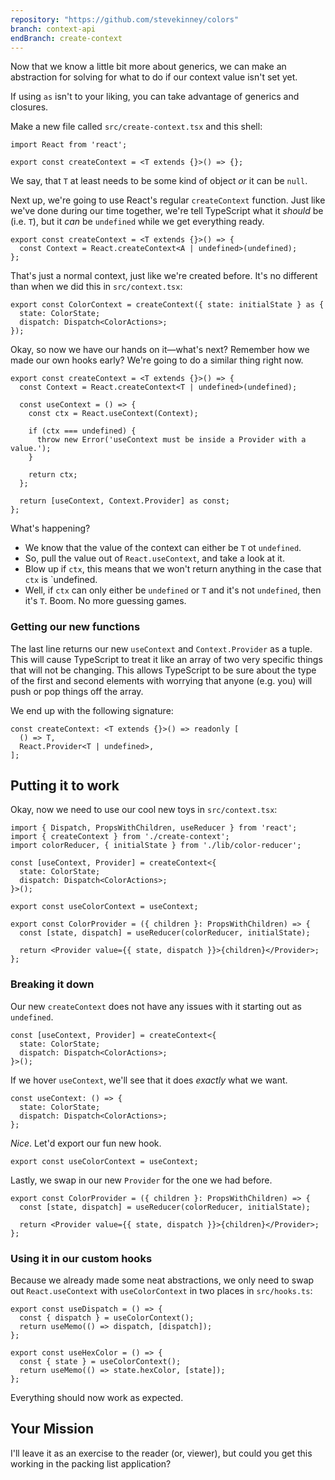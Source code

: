 ```yaml
---
repository: "https://github.com/stevekinney/colors"
branch: context-api
endBranch: create-context
---
```


Now that we know a little bit more about generics, we can make an abstraction for solving for what to do if our context value isn't set yet.

If using `as` isn't to your liking, you can take advantage of generics and closures.

Make a new file called `src/create-context.tsx` and this shell:

````tsx
import React from 'react';

export const createContext = <T extends {}>() => {};
````

We say, that `T` at least needs to be some kind of object *or* it can be `null`.

Next up, we're going to use React's regular `createContext` function. Just like we've done during our time together, we're tell TypeScript what it *should* be (i.e. `T`), but it *can* be `undefined` while we get everything ready.

````tsx
export const createContext = <T extends {}>() => {
  const Context = React.createContext<A | undefined>(undefined);
};
````

That's just a normal context, just like we're created before. It's no different than when we did this in `src/context.tsx`:

````tsx
export const ColorContext = createContext({ state: initialState } as {
  state: ColorState;
  dispatch: Dispatch<ColorActions>;
});
````

Okay, so now we have our hands on it—what's next? Remember how we made our own hooks early? We're going to do a similar thing right now.

````tsx
export const createContext = <T extends {}>() => {
  const Context = React.createContext<T | undefined>(undefined);

  const useContext = () => {
    const ctx = React.useContext(Context);

    if (ctx === undefined) {
      throw new Error('useContext must be inside a Provider with a value.');
    }

    return ctx;
  };

  return [useContext, Context.Provider] as const;
};
````

What's happening?

* We know that the value of the context can either be `T` ot `undefined`.
* So, pull the value out of `React.useContext`, and take a look at it.
* Blow up if `ctx`, this means that we won't return anything in the case that `ctx` is \`undefined.
* Well, if `ctx` can only either be `undefined` or `T` and it's not `undefined`, then it's `T`. Boom. No more guessing games.

### Getting our new functions

The last line returns our new `useContext` and `Context.Provider` as a tuple. This will cause TypeScript to treat it like an array of two very specific things that will not be changing. This allows TypeScript to be sure about the type of the first and second elements with worrying that anyone (e.g. you) will push or pop things off the array.

We end up with the following signature:

````tsx
const createContext: <T extends {}>() => readonly [
  () => T,
  React.Provider<T | undefined>,
];
````

## Putting it to work

Okay, now we need to use our cool new toys in `src/context.tsx`:

````tsx
import { Dispatch, PropsWithChildren, useReducer } from 'react';
import { createContext } from './create-context';
import colorReducer, { initialState } from './lib/color-reducer';

const [useContext, Provider] = createContext<{
  state: ColorState;
  dispatch: Dispatch<ColorActions>;
}>();

export const useColorContext = useContext;

export const ColorProvider = ({ children }: PropsWithChildren) => {
  const [state, dispatch] = useReducer(colorReducer, initialState);

  return <Provider value={{ state, dispatch }}>{children}</Provider>;
};
````

### Breaking it down

Our new `createContext` does not have any issues with it starting out as `undefined`.

````tsx
const [useContext, Provider] = createContext<{
  state: ColorState;
  dispatch: Dispatch<ColorActions>;
}>();
````

If we hover `useContext`, we'll see that it does *exactly* what we want.

````tsx
const useContext: () => {
  state: ColorState;
  dispatch: Dispatch<ColorActions>;
};
````

*Nice*. Let'd export our fun new hook.

````tsx
export const useColorContext = useContext;
````

Lastly, we swap in our new `Provider` for the one we had before.

````tsx
export const ColorProvider = ({ children }: PropsWithChildren) => {
  const [state, dispatch] = useReducer(colorReducer, initialState);

  return <Provider value={{ state, dispatch }}>{children}</Provider>;
};
````

### Using it in our custom hooks

Because we already made some neat abstractions, we only need to swap out `React.useContext` with `useColorContext` in two places in `src/hooks.ts`:

````tsx
export const useDispatch = () => {
  const { dispatch } = useColorContext();
  return useMemo(() => dispatch, [dispatch]);
};

export const useHexColor = () => {
  const { state } = useColorContext();
  return useMemo(() => state.hexColor, [state]);
};
````

Everything should now work as expected.

## Your Mission

I'll leave it as an exercise to the reader (or, viewer), but could you get this working in the packing list application?
